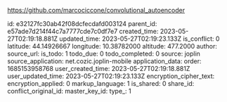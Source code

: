 https://github.com/marcociccone/convolutional_autoencoder

id: e32127fc30ab42f08dcfecdafd003124
parent_id: e57ade7d214f44c7a7777cde7c0df7e7
created_time: 2023-05-27T02:19:18.881Z
updated_time: 2023-05-27T02:19:23.133Z
is_conflict: 0
latitude: 44.14926667
longitude: 10.38782000
altitude: 477.2000
author: 
source_url: 
is_todo: 1
todo_due: 0
todo_completed: 0
source: joplin
source_application: net.cozic.joplin-mobile
application_data: 
order: 1685153958768
user_created_time: 2023-05-27T02:19:18.881Z
user_updated_time: 2023-05-27T02:19:23.133Z
encryption_cipher_text: 
encryption_applied: 0
markup_language: 1
is_shared: 0
share_id: 
conflict_original_id: 
master_key_id: 
type_: 1